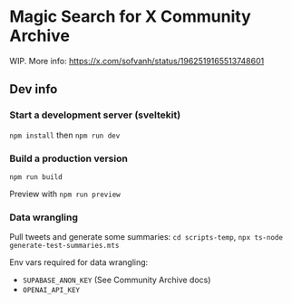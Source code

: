 # Magic Search for X Community Archive

WIP. More info: https://x.com/sofvanh/status/1962519165513748601

## Dev info

### Start a development server (sveltekit)

`npm install` then `npm run dev`

### Build a production version

`npm run build`

Preview with `npm run preview`

### Data wrangling

Pull tweets and generate some summaries: `cd scripts-temp`, `npx ts-node generate-test-summaries.mts`

Env vars required for data wrangling:
- `SUPABASE_ANON_KEY` (See Community Archive docs)
- `OPENAI_API_KEY`